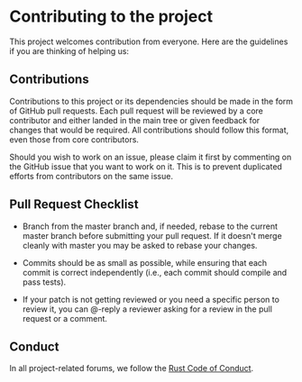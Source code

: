 # Contributing to the project

This project welcomes contribution from everyone. Here are the guidelines if you are
thinking of helping us:


## Contributions

Contributions to this project or its dependencies should be made in the form of GitHub
pull requests. Each pull request will be reviewed by a core contributor
and either landed in the main tree or
given feedback for changes that would be required. All contributions should
follow this format, even those from core contributors.

Should you wish to work on an issue, please claim it first by commenting on
the GitHub issue that you want to work on it. This is to prevent duplicated
efforts from contributors on the same issue.

## Pull Request Checklist

- Branch from the master branch and, if needed, rebase to the current master
  branch before submitting your pull request. If it doesn't merge cleanly with
  master you may be asked to rebase your changes.

- Commits should be as small as possible, while ensuring that each commit is
  correct independently (i.e., each commit should compile and pass tests).

- If your patch is not getting reviewed or you need a specific person to review
  it, you can @-reply a reviewer asking for a review in the pull request or a
  comment.

## Conduct

In all project-related forums, we follow the [Rust Code of Conduct](https://www.rust-lang.org/policies/code-of-conduct).
